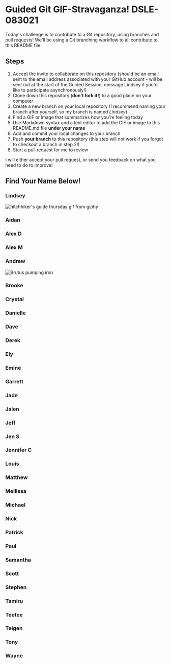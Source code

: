 # Guided Git GIF-Stravaganza! DSLE-083021

Today's challenge is to contribute to a Git repository, using branches and pull requests! We'll be using a Git branching workflow to all contribute to this README file.

## Steps

1. Accept the invite to collaborate on this repository (should be an email sent to the email address associated with your GitHub account - will be sent out at the start of the Guided Session, message Lindsey if you'd like to participate asynchronously!)
2. Clone down this repository (**don't fork it!**) to a good place on your computer
3. Create a new branch on your local repository (I recommend naming your branch after yourself, so my branch is named *Lindsey*)
4. Find a GIF or image that summarizes how you're feeling today
5. Use Markdown syntax and a text editor to add the GIF or image to this README.md file **under your name**
6. Add and commit your local changes to your branch
7. Push **your branch** to this repository (this step will not work if you forgot to checkout a branch in step 2!)
8. Start a pull request for me to review

I will either accept your pull request, or send you feedback on what you need to do to improve!

## Find Your Name Below!

### Lindsey

![hitchhiker's guide thursday gif from giphy](https://media.giphy.com/media/esIEbQqOP14PK/giphy.gif?cid=ecf05e47uv192vxnlwyupoicecvhpmwb7undx1lyorrj6ire&rid=giphy.gif&ct=g)

### Aidan 


### Alex D 


### Alex M 


### Andrew 
![Brutus pumping iron](https://media.giphy.com/media/xT8qBbNGjXTo4XzuJa/giphy.gif?cid=ecf05e47f5m0lfm2uwjdvm4c0h5b7sgkirh23c1viux5y1si&rid=giphy.gif&ct=g)

### Brooke 


### Crystal 


### Danielle 


### Dave


### Derek 


### Ely 


### Emine 


### Garrett 


### Jade 


### Jalen 


### Jeff 


### Jen S 


### Jennifer C 


### Louis 


### Matthew 


### Mellissa 


### Michael 


### Nick 


### Patrick 


### Paul


### Samantha 


### Scott 


### Stephen 


### Tamiru


### Teetee 


### Teigen 


### Tony 


### Wayne

